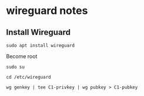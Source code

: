 # wireguard notes

## Install Wireguard



```
sudo apt install wireguard
```

Become root

```text
sudo su
```

```text
cd /etc/wireguard
```

```text
wg genkey | tee C1-privkey | wg pubkey > C1-pubkey
```



